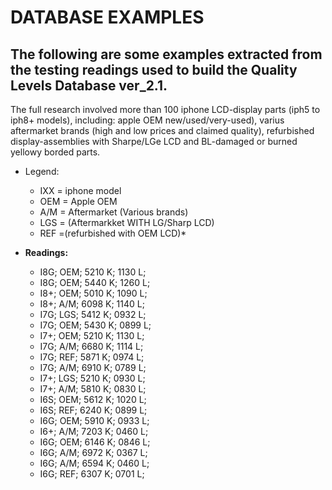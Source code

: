 # **DATABASE EXAMPLES**

## The following are some examples extracted from the testing readings used to build the Quality Levels Database ver_2.1.

The full research involved more than 100 iphone LCD-display parts (iph5 to iph8+ models), including: apple OEM new/used/very-used),
varius aftermarket brands (high and low prices and claimed quality), refurbished display-assemblies with Sharpe/LGe LCD and BL-damaged
or burned yellowy borded parts.

- Legend:
  - IXX = iphone model
  - OEM = Apple OEM 
  - A/M = Aftermarket (Various brands)
  - LGS = (Aftermarkket WITH LG/Sharp LCD)
  - REF =(refurbished with OEM LCD)*

- **Readings:**
  - I8G; OEM; 5210 K; 1130 L;
  - I8G; OEM; 5440 K; 1260 L;
  - I8+; OEM; 5010 K; 1090 L;
  - I8+; A/M; 6098 K; 1140 L;
  - I7G; LGS; 5412 K; 0932 L;
  - I7G; OEM; 5430 K; 0899 L;
  - I7+; OEM; 5210 K; 1130 L;
  - I7G; A/M; 6680 K; 1114 L;
  - I7G; REF; 5871 K; 0974 L;
  - I7G; A/M; 6910 K; 0789 L;
  - I7+; LGS; 5210 K; 0930 L;
  - I7+; A/M; 5810 K; 0830 L;
  - I6S; OEM; 5612 K; 1020 L;
  - I6S; REF; 6240 K; 0899 L;
  - I6G; OEM; 5910 K; 0933 L;
  - I6+; A/M; 7203 K; 0460 L;
  - I6G; OEM; 6146 K; 0846 L;
  - I6G; A/M; 6972 K; 0367 L;
  - I6G; A/M; 6594 K; 0460 L;
  - I6G; REF; 6307 K; 0701 L;
